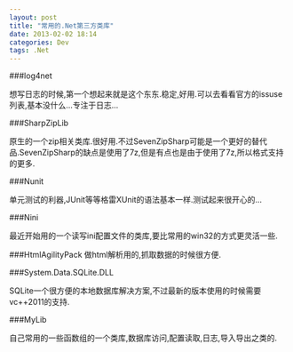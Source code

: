 ```yaml
---
layout: post
title: "常用的.Net第三方类库"
date: 2013-02-02 18:14
categories: Dev
tags: .Net
---
```


###log4net

想写日志的时候,第一个想起来就是这个东东.稳定,好用.可以去看看官方的issuse列表,基本没什么...专注于日志...

###SharpZipLib

原生的一个zip相关类库.很好用.不过SevenZipSharp可能是一个更好的替代品.SevenZipSharp的缺点是使用了7z,但是有点也是由于使用了7z,所以格式支持的更多.

###Nunit

单元测试的利器,JUnit等等格雷XUnit的语法基本一样.测试起来很开心的...

###Nini

最近开始用的一个读写ini配置文件的类库,要比常用的win32的方式更灵活一些.

###HtmlAgilityPack
做html解析用的,抓取数据的时候很方便.

###System.Data.SQLite.DLL

SQLite一个很方便的本地数据库解决方案,不过最新的版本使用的时候需要vc++2011的支持.

###MyLib

自己常用的一些函数组的一个类库,数据库访问,配置读取,日志,导入导出之类的.
